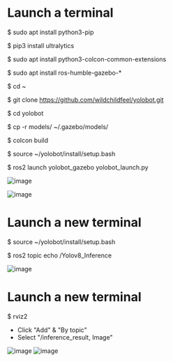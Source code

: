 # Launch a terminal

$ sudo apt install python3-pip

$ pip3 install ultralytics

$ sudo apt install python3-colcon-common-extensions

$ sudo apt install ros-humble-gazebo-*


$ cd ~

$ git clone https://github.com/wildchildfeel/yolobot.git

$ cd yolobot

$ cp -r models/ ~/.gazebo/models/


$ colcon build

$ source ~/yolobot/install/setup.bash

$ ros2 launch yolobot_gazebo yolobot_launch.py

![image](https://github.com/wildchildfeel/yolobot/assets/156588748/38a0dd39-8b7c-4a55-8588-5d3cd6ed1afa)

![image](https://github.com/wildchildfeel/yolobot/assets/156588748/f5f3f964-8182-417e-a6b7-4d894566b41f)



# Launch a new terminal
$ source ~/yolobot/install/setup.bash

$ ros2 topic echo /Yolov8_Inference

![image](https://github.com/wildchildfeel/yolobot/assets/156588748/cf5599ed-db3e-402b-bfcf-a0bc871ce9e2)



# Launch a new terminal
$ rviz2

- Click "Add" & "By topic"
- Select "/inference_result, Image"

![image](https://github.com/wildchildfeel/yolobot/assets/156588748/0a5cbb88-cfa4-4091-924f-044cfc9cdf55)
![image](https://github.com/wildchildfeel/yolobot/assets/156588748/ea546e50-1c7f-4cfd-8b18-b2939506f42c)


